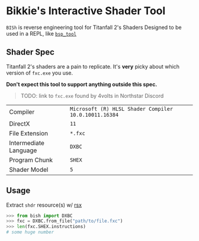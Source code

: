 # **B**ikkie's **I**nteractive **Sh**ader Tool

`BISh` is reverse engineering tool for Titanfall 2's Shaders
Designed to be used in a REPL, like [`bsp_tool`](https://github.com/snake-biscuits/bsp_tool)


## Shader Spec

Titanfall 2's shaders are a pain to replicate.
It's **very** picky about which version of `fxc.exe` you use.

**Don't expect this tool to support anything outside this spec.**

> TODO: link to `fxc.exe` found by 4volts in Northstar Discord

| | |
| :--- | :--- |
| Compiler | `Microsoft (R) HLSL Shader Compiler 10.0.10011.16384` |
| DirectX | `11` |
| File Extension | `*.fxc` |
| Intermediate Language | `DXBC` |
| Program Chunk | `SHEX` |
| Shader Model | `5` |


## Usage

Extract `shdr` resource(s) w/ [rsx](https://github.com/r-ex/rsx)

```python
>>> from bish import DXBC
>>> fxc = DXBC.from_file("path/to/file.fxc")
>>> len(fxc.SHEX.instructions)
# some huge number
```
